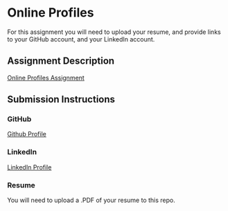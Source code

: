 # Online Profiles
For this assignment you will need to upload your resume, and provide links to your GitHub account, and your LinkedIn account.

## Assignment Description
[Online Profiles Assignment](https://education.launchcode.org/liftoff/assignments/online-profiles/)

## Submission Instructions

### GitHub
[Github Profile](https://github.com/mxlai)

### LinkedIn
[LinkedIn Profile](https://www.linkedin.com/in/maxlai88/)

### Resume
You will need to upload a .PDF of your resume to this repo.
